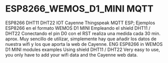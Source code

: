 # ESP8266_WEMOS_D1_MINI MQTT
ESP8266 DHT11 DHT22 IOT Cayenne Thingspeak MQTT
ESP;
Ejemplos ESP8266 en el formato WEMOS D1 MINI
Empleando el shield DHT11 / DHT22
Conectando el pin D0 con el RST realiza una medida cada 30 min. aprox.
Muy sencillo de utilizar, simplemente hay que añadir los datos de nuestra wifi y los que aporta la web de Cayenne.
ENG
ESP8266 in WEMOS D1 MINI modules examples 
Using shield DHT11 / DHT22
Very easy to use, you only have to add your wifi data and the Cayenne web data.
